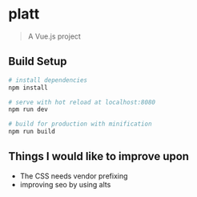 # platt

> A Vue.js project

## Build Setup

``` bash
# install dependencies
npm install

# serve with hot reload at localhost:8080
npm run dev

# build for production with minification
npm run build
```

## Things I would like to improve upon

* The CSS needs vendor prefixing
* improving seo by using alts
